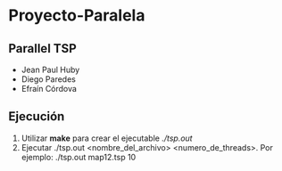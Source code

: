 # Proyecto-Paralela
## Parallel TSP
- Jean Paul Huby
- Diego Paredes
- Efraín Córdova

## Ejecución
1. Utilizar **make** para crear el ejecutable *./tsp.out*
2. Ejecutar ./tsp.out <nombre_del_archivo> <numero_de_threads>. Por ejemplo: ./tsp.out map12.tsp 10
